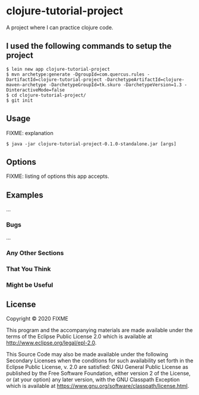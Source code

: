 # clojure-tutorial-project

A project where I can practice clojure code.

## I used the following commands to setup the project

    $ lein new app clojure-tutorial-project
    $ mvn archetype:generate -DgroupId=com.quercus.rules -DartifactId=clojure-tutorial-project -DarchetypeArtifactId=clojure-maven-archetype -DarchetypeGroupId=tk.skuro -DarchetypeVersion=1.3 -DinteractiveMode=false
    $ cd clojure-tutorial-project/
    $ git init

## Usage

FIXME: explanation

    $ java -jar clojure-tutorial-project-0.1.0-standalone.jar [args]

## Options

FIXME: listing of options this app accepts.

## Examples

...

### Bugs

...

### Any Other Sections
### That You Think
### Might be Useful

## License

Copyright © 2020 FIXME

This program and the accompanying materials are made available under the
terms of the Eclipse Public License 2.0 which is available at
http://www.eclipse.org/legal/epl-2.0.

This Source Code may also be made available under the following Secondary
Licenses when the conditions for such availability set forth in the Eclipse
Public License, v. 2.0 are satisfied: GNU General Public License as published by
the Free Software Foundation, either version 2 of the License, or (at your
option) any later version, with the GNU Classpath Exception which is available
at https://www.gnu.org/software/classpath/license.html.
